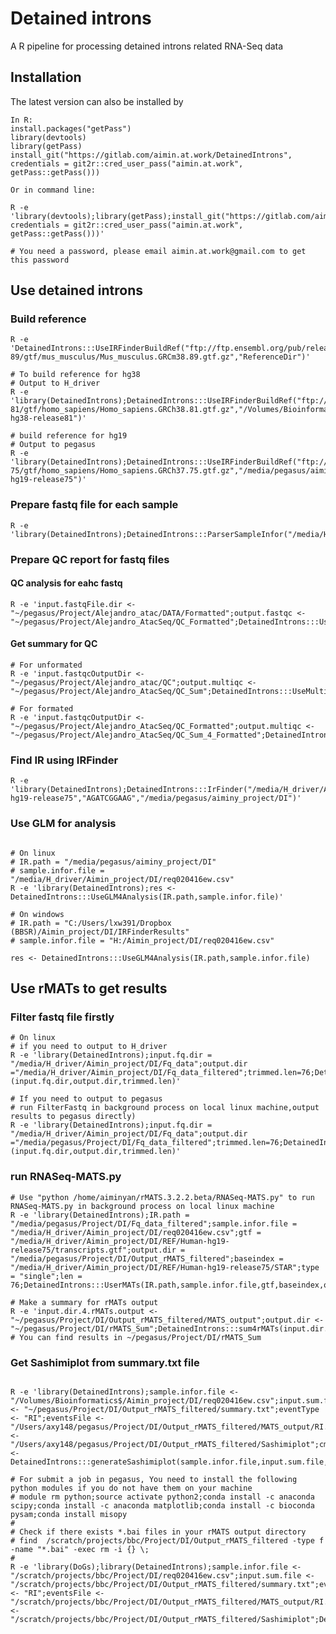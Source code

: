 # Detained introns
A R pipeline for processing detained introns related RNA-Seq data

## Installation
The latest version can also be installed by
```{r eval=FALSE, message=FALSE, warning=FALSE, results='hide'}
In R:
install.packages("getPass")
library(devtools)
library(getPass)
install_git("https://gitlab.com/aimin.at.work/DetainedIntrons", credentials = git2r::cred_user_pass("aimin.at.work", getPass::getPass()))

Or in command line:

R -e 'library(devtools);library(getPass);install_git("https://gitlab.com/aimin.at.work/DetainedIntrons", credentials = git2r::cred_user_pass("aimin.at.work", getPass::getPass()))'

# You need a password, please email aimin.at.work@gmail.com to get this password
```

## Use detained introns

### Build reference
```{r eval=FALSE, message=FALSE, warning=FALSE, results='hide'}
R -e 'DetainedIntrons:::UseIRFinderBuildRef("ftp://ftp.ensembl.org/pub/release-89/gtf/mus_musculus/Mus_musculus.GRCm38.89.gtf.gz","ReferenceDir")'

# To build reference for hg38
# Output to H_driver
R -e 'library(DetainedIntrons);DetainedIntrons:::UseIRFinderBuildRef("ftp://ftp.ensembl.org/pub/release-81/gtf/homo_sapiens/Homo_sapiens.GRCh38.81.gtf.gz","/Volumes/Bioinformatics$/Aimin_project/DI/REF/Human-hg38-release81")'

# build reference for hg19
# Output to pegasus
R -e 'library(DetainedIntrons);DetainedIntrons:::UseIRFinderBuildRef("ftp://ftp.ensembl.org/pub/release-75/gtf/homo_sapiens/Homo_sapiens.GRCh37.75.gtf.gz","/media/pegasus/aiminy_project/DI/REF/Human-hg19-release75")'
```

### Prepare fastq file for each sample
```{r eval=FALSE, message=FALSE, warning=FALSE, results='hide'}
R -e 'library(DetainedIntrons);DetainedIntrons:::ParserSampleInfor("/media/H_driver/Aimin_project/DI/req020416ew.csv","/media/H_driver/James/Data_temp","/media/H_driver/Aimin_project/DI/Fq_data")'
```

### Prepare QC report for fastq files
 
#### QC analysis for eahc fastq
```{r eval=FALSE, message=FALSE, warning=FALSE, results='hide'}
R -e 'input.fastqFile.dir <- "~/pegasus/Project/Alejandro_atac/DATA/Formatted";output.fastqc <- "~/pegasus/Project/Alejandro_AtacSeq/QC_Formatted";DetainedIntrons:::UseFastQC(input.fastqFile.dir,output.fastqc)'
```

#### Get summary for QC
```{r eval=FALSE, message=FALSE, warning=FALSE, results='hide'}
# For unformated
R -e 'input.fastqcOutputDir <- "~/pegasus/Project/Alejandro_atac/QC";output.multiqc <- "~/pegasus/Project/Alejandro_AtacSeq/QC_Sum";DetainedIntrons:::UseMultiqc4Sum(input.fastqcOutputDir,output.multiqc)'

# For formated
R -e 'input.fastqcOutputDir <- "~/pegasus/Project/Alejandro_AtacSeq/QC_Formatted";output.multiqc <- "~/pegasus/Project/Alejandro_AtacSeq/QC_Sum_4_Formatted";DetainedIntrons:::UseMultiqc4Sum(input.fastqcOutputDir,output.multiqc)'
```

### Find IR using IRFinder
```{r eval=FALSE, message=FALSE, warning=FALSE, results='hide'}
R -e 'library(DetainedIntrons);DetainedIntrons:::IrFinder("/media/H_driver/Aimin_project/DI/Fq_data","/media/H_driver/Aimin_project/DI/REF/Human-hg19-release75","AGATCGGAAG","/media/pegasus/aiminy_project/DI")'
```

### Use GLM for analysis
```{r eval=FALSE, message=FALSE, warning=FALSE, results='hide'}

# On linux
# IR.path = "/media/pegasus/aiminy_project/DI"
# sample.infor.file = "/media/H_driver/Aimin_project/DI/req020416ew.csv"
R -e 'library(DetainedIntrons);res <- DetainedIntrons:::UseGLM4Analysis(IR.path,sample.infor.file)'

# On windows
# IR.path = "C:/Users/lxw391/Dropbox (BBSR)/Aimin_project/DI/IRFinderResults"
# sample.infor.file = "H:/Aimin_project/DI/req020416ew.csv"

res <- DetainedIntrons:::UseGLM4Analysis(IR.path,sample.infor.file)
```

## Use rMATs to get results

### Filter fastq file firstly
```{r eval=FALSE, message=FALSE, warning=FALSE, results='hide'}
# On linux
# if you need to output to H_driver
R -e 'library(DetainedIntrons);input.fq.dir = "/media/H_driver/Aimin_project/DI/Fq_data";output.dir ="/media/H_driver/Aimin_project/DI/Fq_data_filtered";trimmed.len=76;DetainedIntrons:::FilterFastq (input.fq.dir,output.dir,trimmed.len)'

# If you need to output to pegasus
# run FilterFastq in background process on local linux machine,output results to pegasus directly)
R -e 'library(DetainedIntrons);input.fq.dir = "/media/H_driver/Aimin_project/DI/Fq_data";output.dir ="/media/pegasus/Project/DI/Fq_data_filtered";trimmed.len=76;DetainedIntrons:::FilterFastq (input.fq.dir,output.dir,trimmed.len)'
```

### run RNASeq-MATS.py 
```{r eval=FALSE, message=FALSE, warning=FALSE, results='hide'}
# Use "python /home/aiminyan/rMATS.3.2.2.beta/RNASeq-MATS.py" to run RNASeq-MATS.py in background process on local linux machine
R -e 'library(DetainedIntrons);IR.path = "/media/pegasus/Project/DI/Fq_data_filtered";sample.infor.file = "/media/H_driver/Aimin_project/DI/req020416ew.csv";gtf = "/media/H_driver/Aimin_project/DI/REF/Human-hg19-release75/transcripts.gtf";output.dir = "/media/pegasus/Project/DI/Output_rMATS_filtered";baseindex = "/media/H_driver/Aimin_project/DI/REF/Human-hg19-release75/STAR";type = "single";len = 76;DetainedIntrons:::UserMATs(IR.path,sample.infor.file,gtf,baseindex,output.dir,type,len)'

# Make a summary for rMATs output
R -e 'input.dir.4.rMATs.output <- "~/pegasus/Project/DI/Output_rMATS_filtered/MATS_output";output.dir <- "~/pegasus/Project/DI/rMATS_Sum";DetainedIntrons:::sum4rMATs(input.dir.4.rMATs.output,output.dir)'
# You can find results in ~/pegasus/Project/DI/rMATS_Sum
```

### Get Sashimiplot from summary.txt file
```{r eval=FALSE, message=FALSE, warning=FALSE, results='hide'}

R -e 'library(DetainedIntrons);sample.infor.file <- "/Volumes/Bioinformatics$/Aimin_project/DI/req020416ew.csv";input.sum.file <- "~/pegasus/Project/DI/Output_rMATS_filtered/summary.txt";eventType <- "RI";eventsFile <- "/Users/axy148/pegasus/Project/DI/Output_rMATS_filtered/MATS_output/RI.MATS.ReadsOnTargetAndJunctionCounts.txt";outDir <- "/Users/axy148/pegasus/Project/DI/Output_rMATS_filtered/Sashimiplot";cmd <- DetainedIntrons:::generateSashimiplot(sample.infor.file,input.sum.file,eventType,eventsFile,outDir)'

# For submit a job in pegasus, You need to install the following python modules if you do not have them on your machine 
# module rm python;source activate python2;conda install -c anaconda scipy;conda install -c anaconda matplotlib;conda install -c bioconda pysam;conda install misopy
#  
# Check if there exists *.bai files in your rMATS output directory  
# find  /scratch/projects/bbc/Project/DI/Output_rMATS_filtered -type f -name "*.bai" -exec rm -i {} \;
#  
R -e 'library(DoGs);library(DetainedIntrons);sample.infor.file <- "/scratch/projects/bbc/Project/DI/req020416ew.csv";input.sum.file <- "/scratch/projects/bbc/Project/DI/Output_rMATS_filtered/summary.txt";eventType <- "RI";eventsFile <- "/scratch/projects/bbc/Project/DI/Output_rMATS_filtered/MATS_output/RI.MATS.ReadsOnTargetAndJunctionCounts.txt";outDir <- "/scratch/projects/bbc/Project/DI/Output_rMATS_filtered/Sashimiplot";DetainedIntrons:::submitJob(sample.infor.file,input.sum.file,eventType,eventsFile,outDir,job.name="plotSashimi",jT="parallel",wT="72:00",cpu=16,ram=25000,spanPtile=8)'

```
